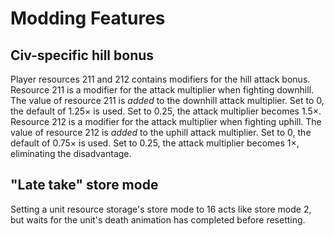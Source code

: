 # Modding Features

## Civ-specific hill bonus
Player resources 211 and 212 contains modifiers for the hill attack bonus.
Resource 211 is a modifier for the attack multiplier when fighting downhill. The value of resource 211 is _added_ to the downhill attack multiplier. Set to 0, the default of 1.25× is used. Set to 0.25, the attack multiplier becomes 1.5×.
Resource 212 is a modifier for the attack multiplier when fighting uphill. The value of resource 212 is _added_ to the uphill attack multiplier. Set to 0, the default of 0.75× is used. Set to 0.25, the attack multiplier becomes 1×, eliminating the disadvantage.

## "Late take" store mode
Setting a unit resource storage's store mode to 16 acts like store mode 2, but waits for the unit's death animation has completed before resetting.

